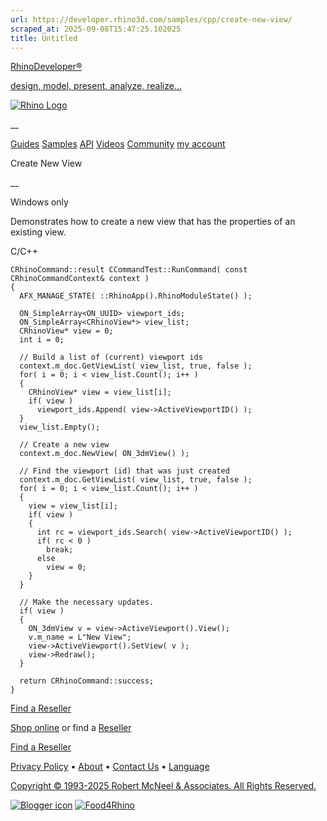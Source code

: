 ```yaml
---
url: https://developer.rhino3d.com/samples/cpp/create-new-view/
scraped_at: 2025-09-08T15:47:25.102025
title: Untitled
---
```


[RhinoDeveloper®](/)

[design, model, present, analyze, realize...](/)

[![Rhino Logo](https://developer.rhino3d.com/images/rhinodevlogo.png)](/)

__

[Guides](https://developer.rhino3d.com/guides)
[Samples](https://developer.rhino3d.com/samples)
[API](https://developer.rhino3d.com/api)
[Videos](https://developer.rhino3d.com/videos)
[Community](https://discourse.mcneel.com/c/rhino-developer) [my account
](https://www.rhino3d.com/my-account/ "Manage your account, licenses, and
teams")

Create New View

__

Windows only

Demonstrates how to create a new view that has the properties of an existing
view.

C/C++

    
    
    CRhinoCommand::result CCommandTest::RunCommand( const CRhinoCommandContext& context )
    {
      AFX_MANAGE_STATE( ::RhinoApp().RhinoModuleState() );
    
      ON_SimpleArray<ON_UUID> viewport_ids;
      ON_SimpleArray<CRhinoView*> view_list;
      CRhinoView* view = 0;
      int i = 0;
    
      // Build a list of (current) viewport ids
      context.m_doc.GetViewList( view_list, true, false );
      for( i = 0; i < view_list.Count(); i++ )
      {
        CRhinoView* view = view_list[i];
        if( view )
          viewport_ids.Append( view->ActiveViewportID() );
      }
      view_list.Empty();
    
      // Create a new view
      context.m_doc.NewView( ON_3dmView() );
    
      // Find the viewport (id) that was just created
      context.m_doc.GetViewList( view_list, true, false );
      for( i = 0; i < view_list.Count(); i++ )
      {
        view = view_list[i];
        if( view )
        {
          int rc = viewport_ids.Search( view->ActiveViewportID() );
          if( rc < 0 )
            break;
          else
            view = 0;
        }
      }
    
      // Make the necessary updates.
      if( view )
      {
        ON_3dmView v = view->ActiveViewport().View();
        v.m_name = L"New View";
        view->ActiveViewport().SetView( v );
        view->Redraw();
      }
    
      return CRhinoCommand::success;
    }
    

  

[Find a Reseller](https://www.rhino3d.com/sales)

[Shop online](https://www.rhino3d.com/store) or find a
[Reseller](https://www.rhino3d.com/sales)

[Find a Reseller](https://www.rhino3d.com/sales)

[Privacy Policy](https://www.rhino3d.com/privacy) •
[About](https://www.rhino3d.com/mcneel/about) • [Contact
Us](https://www.rhino3d.com/mcneel/contact) • [
Language](https://www.rhino3d.com/language "Change to a different region or
language")

[Copyright © 1993-2025 Robert McNeel & Associates. All Rights
Reserved.](https://www.rhino3d.com/mcneel/about)

[](https://www.facebook.com/McNeelRhinoceros/)
[](https://twitter.com/bobmcneel) [](https://www.linkedin.com/groups/75313/)
[](https://www.youtube.com/user/RhinoGuide/videos) [](https://vimeo.com/rhino)
[![Blogger
icon](https://developer.rhino3d.com/images/blogger.svg)](http://blog.rhino3d.com/)
[![Food4Rhino](https://developer.rhino3d.com/images/f4r_icon_01.svg)](https://www.food4rhino.com)

